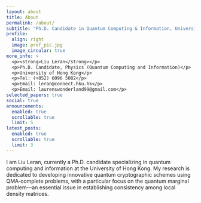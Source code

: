 ```yaml
---
layout: about
title: About
permalink: /about/
subtitle: "Ph.D. Candidate in Quantum Computing & Information, University of Hong Kong"
profile:
  align: right
  image: prof_pic.jpg
  image_circular: true
more_info: >
  <p><strong>Liu Leran</strong></p>
  <p>Ph.D. Candidate, Physics (Quantum Computing and Information)</p>
  <p>University of Hong Kong</p>
  <p>Tel: (+852) 6096 5082</p>
  <p>Email: leran@connect.hku.hk</p>
  <p>Email: laurenswonderland99@gmail.com</p>
selected_papers: true
social: true
announcements:
  enabled: true
  scrollable: true
  limit: 5
latest_posts:
  enabled: true
  scrollable: true
  limit: 3
---
```


I am Liu Leran, currently a Ph.D. candidate specializing in quantum computing and information at the University of Hong Kong. My research is dedicated to developing innovative quantum cryptographic schemes using QMA‐complete problems, with a particular focus on the quantum marginal problem—an essential issue in establishing consistency among local density matrices.
